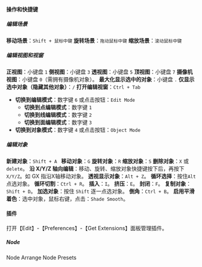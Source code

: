 #### 操作和快捷键
##### 编辑场景
**移动场景**：`Shift + 鼠标中键`
**旋转场景**：`拖动鼠标中键`
**缩放场景**：`滚动鼠标中键`
##### 编辑视图和视窗
**正视图**：小键盘 `1`
**侧视图**：小键盘 `3`
**透视图**：小键盘 `5`
**顶视图**：小键盘 `7`
**摄像机视图**：小键盘 `0`（需拥有摄像机对象）。
**最大化显示选中的对象**：小键盘 `.`
**仅显示选中对象（隐藏其他对象）**：`/`
**打开编辑视窗**：`Ctrl + Tab`
- **切换到编辑模式**：数字键 `6` 或点击按钮：`Edit Mode`
	- **切换到点编辑模式**：数字键 `1`
	- **切换到线编辑模式**：数字键 `2`
	- **切换到面编辑模式**：数字键 `3`
- **切换到对象模式**：数字键 `4` 或点击按钮：`Object Mode`
##### 编辑对象
**新建对象**：`Shift + A `
**移动对象**：`G`
**旋转对象**：`R`
**缩放对象**：`S`
**删除对象**：`X` 或 `delete`。
**沿 X/Y/Z 轴向编辑**：移动、旋转、缩放对象快捷键按下后，再按下 `X/Y/Z`。如 GX 指沿X轴移动对象。
**透视显示对象**：`Alt + Z`。
**循环选择**：按住`Alt` 点选对象。
**循环切割**：`Ctrl + R`。
**插入**：`I`。
**挤压**：`E`。
**封闭**：`F`。
**复制对象**：`Shift + D`。
**加选对象**：按住 `Shift` 逐一点选对象。
**倒角**：`Ctrl + B`。
**启用平滑着色**：选中对象，鼠标右键，点击：`Shade Smooth`。
#### 插件
打开【Edit】-【Preferences】-【Get Extensions】面板管理插件。
##### Node
Node Arrange
Node Presets